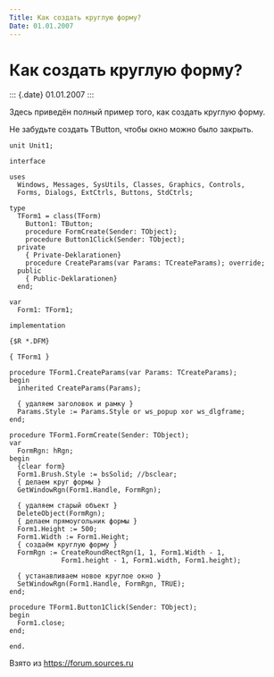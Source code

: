 ```yaml
---
Title: Как создать круглую форму?
Date: 01.01.2007
---
```



Как создать круглую форму?
==========================

::: {.date}
01.01.2007
:::

Здесь приведён полный пример того, как создать круглую форму.

Не забудьте создать TButton, чтобы окно можно было закрыть.

    unit Unit1; 
     
    interface 
     
    uses 
      Windows, Messages, SysUtils, Classes, Graphics, Controls, 
      Forms, Dialogs, ExtCtrls, Buttons, StdCtrls; 
     
    type 
      TForm1 = class(TForm) 
        Button1: TButton; 
        procedure FormCreate(Sender: TObject); 
        procedure Button1Click(Sender: TObject); 
      private 
        { Private-Deklarationen} 
        procedure CreateParams(var Params: TCreateParams); override; 
      public 
        { Public-Deklarationen} 
      end;       
     
    var 
      Form1: TForm1; 
     
    implementation 
     
    {$R *.DFM} 
     
    { TForm1 } 
     
    procedure TForm1.CreateParams(var Params: TCreateParams); 
    begin 
      inherited CreateParams(Params); 
     
      { удаляем заголовок и рамку }
      Params.Style := Params.Style or ws_popup xor ws_dlgframe; 
    end; 
     
    procedure TForm1.FormCreate(Sender: TObject); 
    var 
      FormRgn: hRgn; 
    begin 
      {clear form} 
      Form1.Brush.Style := bsSolid; //bsclear; 
      { делаем круг формы } 
      GetWindowRgn(Form1.Handle, FormRgn); 
     
      { удаляем старый объект } 
      DeleteObject(FormRgn); 
      { делаем прямоугольник формы }
      Form1.Height := 500; 
      Form1.Width := Form1.Height; 
      { создаём круглую форму } 
      FormRgn := CreateRoundRectRgn(1, 1, Form1.Width - 1, 
                 Form1.height - 1, Form1.width, Form1.height); 
     
      { устанавливаем новое круглое окно }
      SetWindowRgn(Form1.Handle, FormRgn, TRUE); 
    end; 
     
    procedure TForm1.Button1Click(Sender: TObject); 
    begin 
      Form1.close; 
    end; 
     
    end.

Взято из <https://forum.sources.ru>
